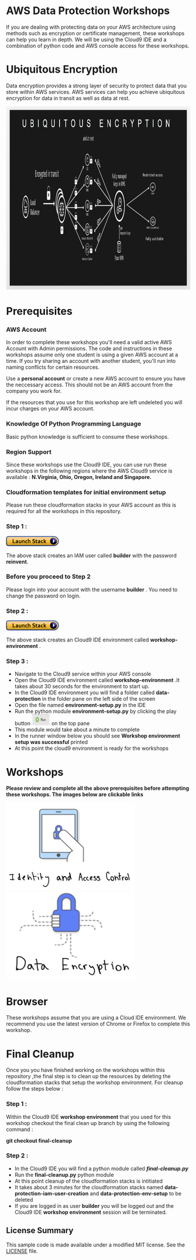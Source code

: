 # AWS Data Protection Workshops

If you are dealing with protecting data on your AWS architecture using methods such as encryption or certificate management, these workshops can help you learn in depth. We will be using the Cloud9 IDE and a combination of python code and AWS console access for these workshops.

# Ubiquitous Encryption 

Data encryption provides a strong layer of security to protect data that you store within AWS services. AWS services can help you achieve ubiquitous encryption 
for data in transit as well as data at rest.

<a><img src="images/ubiquitous-encryption.png" width="700" height="500"></a>

# Prerequisites

### AWS Account

In order to complete these workshops you'll need a valid active AWS Account with Admin permissions.  The code and instructions in these workshops assume only one student is using a given AWS account at a time. If you try sharing an account with another student, you'll run into naming conflicts for certain resources. 

Use a **personal account** or create a new AWS account to ensure you have the neccessary access. This should not be an AWS account from the company you work for.

If the resources that you use for this workshop are left undeleted you will incur charges on your AWS account.

### Knowledge Of Python Programming Language

Basic python knowledge is sufficient to consume these workshops.

### Region Support

Since these workshops use the Cloud9 IDE, you can use run these workshops in the following regions where the  AWS Cloud9 
service is available : **N.Virginia, Ohio, Oregon, Ireland and Singapore.**

### Cloudformation templates for initial environment setup

Please run these cloudformation stacks in your AWS account as this is required for all the workshops in this repository.

### Step 1 :

[![Deploy IAM user creation stack](images/cloudformation-launch-stack.png)](https://console.aws.amazon.com/cloudformation/home?#/stacks/new?stackName=data-protection-iam-user-creation&templateURL=https://s3.amazonaws.com/crypto-workshop-dont-delete/template-create-user.yaml)

The above stack creates an IAM user called **builder** with the password **reinvent**. 

### Before you proceed to Step 2

Please login into your account with the username **builder** . You need to change the password on login.

### Step 2 :

[![Deploy workshops environment creation stack](images/cloudformation-launch-stack.png)](https://console.aws.amazon.com/cloudformation/home?#/stacks/new?stackName=data-protection-env-setup&templateURL=https://s3.amazonaws.com/crypto-workshop-dont-delete/template-env-setup.yaml)

The above stack creates an Cloud9 IDE environment called **workshop-environment** .

### Step 3 :

* Navigate to the Cloud9 service within your AWS console
* Open the Cloud9 IDE environment called **workshop-environment** .It takes about 30 seconds for the
  environment to start up.
* In the Cloud9 IDE environment you will find a folder called **data-protection** in the folder pane on the left side of the screen
* Open the file named **environment-setup.py**  in the IDE
* Run the python module **environment-setup.py** by clicking the play button <a><img src="images/cloud9-ide-play-button.png" width="50" height="30"></a>
  on the top pane 
* This module would take about a minute to complete
* In the runner window below you should see **Workshop environment setup was successful** printed
* At this point the cloud9 environment is ready for the workshops

# Workshops

**Please review and complete all the above prerequisites before attempting these workshops. The images below are clickable links**

<!DOCTYPE html>
<html>
<body>

<kbd>
<a href="https://github.com/aws-samples/data-protection/tree/identity-and-access-control"><img src="images/identity-access-control.png" width="352" height="240" title="click me"></a>
</kbd>
<kbd>
<a href="https://github.com/aws-samples/data-protection/tree/data-encryption"><img src="images/data-encryption.png" width="352" height="240" title="click me"></a>
</kbd>
<br>

</body>
</html>

# Browser

These workshops assume that you are using a Cloud IDE environment. We recommend you use the latest version of Chrome or Firefox to complete this workshop.

# Final Cleanup

Once you you have finished working on the workshops within this repository ,the final step is to clean up the resources by deleting
the cloudformation stacks that setup the workshop environment. For cleanup follow the steps below :

### Step 1 :

Within the Cloud9 IDE **workshop environment** that you used for this workshop checkout the final clean up branch
by using the following command :

**git checkout final-cleanup**

### Step 2 :

* In the Cloud9 IDE you will find a python module called ***final-cleanup.py***
* Run the **final-cleanup.py** python module 
* At this point cleanup of the cloudformation stacks is intitiated
* It takes about 3 minutes for the cloudformation stacks named **data-protection-iam-user-creation**
  and **data-protection-env-setup** to be deleted
* If you are logged in as user **builder** you will be logged out and the Cloud9 IDE **workshop environment**
  session will be terminated.

## License Summary

This sample code is made available under a modified MIT license. See the [LICENSE](LICENSE) file.


